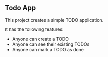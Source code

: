 ## Todo App

This project creates a simple TODO application.

It has the following features:

- Anyone can create a TODO  
- Anyone can see their existing TODOs  
- Anyone can mark a TODO as done
